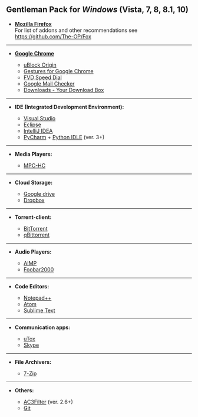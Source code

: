 ## Gentleman Pack for ***Windows*** (Vista, 7, 8, 8.1, 10)
* [**Mozilla Firefox**](https://www.mozilla.org/)<br>
 For list of addons and other recommendations see https://github.com/The-OP/Fox


------------------------------------------------------------------------

* [**Google Chrome**](http://www.google.com.ua/)

	- [uBlock Origin](https://chrome.google.com/webstore/detail/ublock-origin/cjpalhdlnbpafiamejdnhcphjbkeiagm?hl=en-US)
	- [Gestures for Google Chrome](https://chrome.google.com/webstore/detail/gestures-for-google-chrom/jpkfjicglakibpenojifdiepckckakgk?hl=en)
	- [FVD Speed Dial](https://chrome.google.com/webstore/detail/speed-dial-fvd-new-tab-pa/llaficoajjainaijghjlofdfmbjpebpa?hl=en)
	- [Google Mail Checker](https://chrome.google.com/webstore/detail/google-mail-checker/mihcahmgecmbnbcchbopgniflfhgnkff?hl=en)
	- [Downloads - Your Download Box](https://chrome.google.com/webstore/detail/downloads-your-download-b/gjihnjejboipjmadkpmknccijhibnpfe?hl=en-US)

------------------------------------------------------------------------

* **IDE (Integrated Development Environment):**

	- [Visual Studio](https://www.visualstudio.com/)
	- [Eclipse](https://www.eclipse.org/)
	- [IntelliJ IDEA](https://www.jetbrains.com/)
	- [PyCharm](https://www.jetbrains.com/pycharm) + [Python IDLE](https://www.python.org) (ver. 3+)

------------------------------------------------------------------------

* **Media Players:**

	- [MPC-HC](https://mpc-hc.org/)

------------------------------------------------------------------------

* **Cloud Storage:**

	- [Google drive](https://www.google.com/intl/en/drive)
	- [Dropbox](https://www.dropbox.com)

------------------------------------------------------------------------

* **Torrent-client:**

	- [BitTorrent](http://www.bittorrent.com/)
	- [qBittorrent](http://www.qbittorrent.org/)

------------------------------------------------------------------------

* **Audio Players:**

	- [AIMP](http://www.aimp.ru/)
	- [Foobar2000](http://www.foobar2000.org/)

------------------------------------------------------------------------

* **Code Editors:**

	- [Notepad++](http://notepad-plus-plus.org/)
	- [Atom](https://atom.io/)
	- [Sublime Text](http://www.sublimetext.com/)

------------------------------------------------------------------------

* **Communication apps:**

	- [uTox](https://utox.org/)
	- [Skype](http://www.skype.com/)

------------------------------------------------------------------------

* **File Archivers:**

	- [7-Zip](http://www.7-zip.org/)

------------------------------------------------------------------------

* **Others:**

	- [AC3Filter](http://www.ac3filter.net/) (ver. 2.6+)
	- [Git](https://git-scm.com/)

